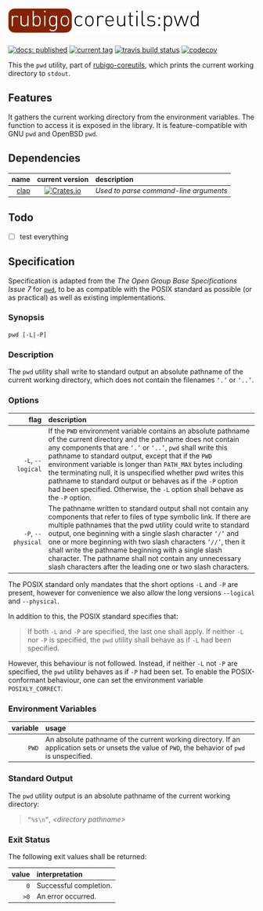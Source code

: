 # ![rubigo-coreutils](logo.png)
[![docs: published](https://img.shields.io/badge/docs-published-green.svg)](https://rubigo.github.io/coreutils/doc/rubigo_pwd) 
[![current tag](https://img.shields.io/github/tag/rubigo/pwd.svg)](CHANGELOG.md) 
[![travis build status](https://travis-ci.org/rubigo/pwd.svg?branch=master)](https://travis-ci.org/rubigo/pwd)
[![codecov](https://codecov.io/gh/rubigo/pwd/branch/master/graph/badge.svg)](https://codecov.io/gh/rubigo/pwd)

This the `pwd` utility, part of
[rubigo-coreutils](https://github.com/rubigo/coreutils), which prints the
current working directory to `stdout`.

## Features

It gathers the current working directory from the environment variables. The
function to access it is exposed in the library. It is feature-compatible with
GNU `pwd` and OpenBSD `pwd`.

## Dependencies

name | current version | description
---: | :-------------: | :----------
[clap](https://github.com/kbknapp/clap-rs) | [![Crates.io](https://img.shields.io/crates/v/clap.svg)](https://crates.io/crates/clap) | *Used to parse command-line arguments*

## Todo

- [ ] test everything

## Specification

Specification is adapted from the *The Open Group Base Specifications
Issue 7* for 
[`pwd`](http://pubs.opengroup.org/onlinepubs/9699919799/utilities/pwd.html),
to be as compatible with the POSIX standard as possible (or as practical) as
well as existing implementations.

### Synopsis

    pwd [-L|-P]

### Description

The `pwd` utility shall write to standard output an absolute pathname of the
current working directory, which does not contain the filenames `‘.’` or 
`‘..’`.

### Options

flag | description
---: | :----------
`-L`, `--logical` | If the `PWD` environment variable contains an absolute pathname of the current directory and the pathname does not contain any components that are `‘.’` or `‘..’`, `pwd` shall write this pathname to standard output, except that if the `PWD` environment variable is longer than `PATH_MAX` bytes including the terminating null, it is unspecified whether pwd writes this pathname to standard output or behaves as if the `-P` option had been specified. Otherwise, the `-L` option shall behave as the `-P` option.
`-P`, `--physical` | The pathname written to standard output shall not contain any components that refer to files of type symbolic link. If there are multiple pathnames that the pwd utility could write to standard output, one beginning with a single slash character `‘/’` and one or more beginning with two slash characters `‘//’`, then it shall write the pathname beginning with a single slash character. The pathname shall not contain any unnecessary slash characters after the leading one or two slash characters. 

The POSIX standard only mandates that the short options `-L` and `-P` are
present, however for convenience we also allow the long versions `--logical` and
`--physical`.

In addition to this, the POSIX standard specifies that:

>   If both `-L` and `-P` are specified, the last one shall apply. If neither
>   `-L` nor `-P` is specified, the `pwd` utility shall behave as if `-L` had
>   been specified.

However, this behaviour is not followed. Instead, if neither `-L` not `-P` are
specified, the `pwd` utility behaves as if `-P` had been set. To enable the
POSIX-conformant behaviour, one can set the environment variable
`POSIXLY_CORRECT`. 

### Environment Variables

variable | usage
-------: | :----
`PWD` | An absolute pathname of the current working directory. If an application sets or unsets the value of `PWD`, the behavior of `pwd` is unspecified.

### Standard Output

The `pwd` utility output is an absolute pathname of the current working directory:

>   `“%s\n”`, *&lt;directory pathname&gt;*

### Exit Status

The following exit values shall be returned:

value | interpretation
----: | :-------------
`0` | Successful completion.
`>0` | An error occurred.
